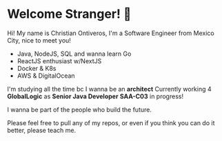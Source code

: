 # Welcome Stranger! 👋
Hi! My name is Christian Ontiveros, I'm a Software Engineer from Mexico City, nice to meet you!

- Java, NodeJS, SQL and wanna learn Go
- ReactJS enthusiast w/NextJS
- Docker & K8s
- AWS & DigitalOcean

I'm studying all the time bc I wanna be an **architect**
Currently working 4 **GlobalLogic** as **Senior Java Developer**
**SAA-C03** in progress!

I wanna be part of the people who build the future.

Please feel free to pull any of my repos, or even if you think you can do it better, please teach me.
